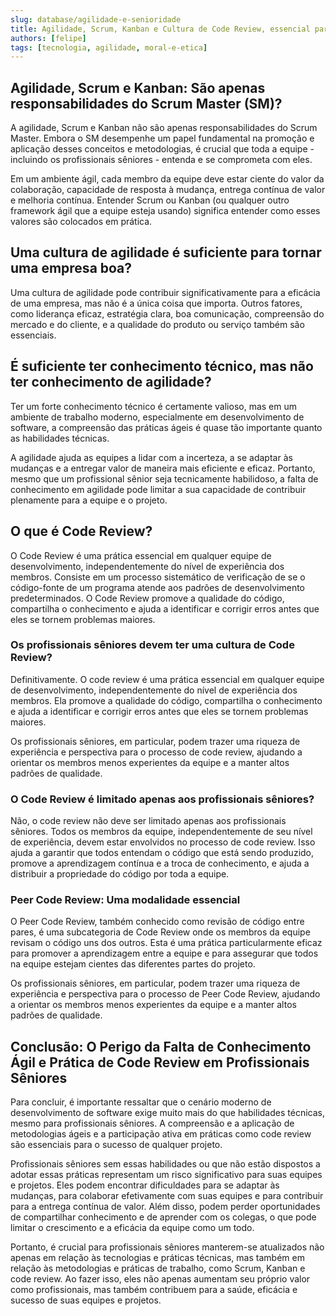 ```yaml
---
slug: database/agilidade-e-senioridade
title: Agilidade, Scrum, Kanban e Cultura de Code Review, essencial para um Sênior?
authors: [felipe]
tags: [tecnologia, agilidade, moral-e-etica]
---
```



## Agilidade, Scrum e Kanban: São apenas responsabilidades do Scrum Master (SM)?

A agilidade, Scrum e Kanban não são apenas responsabilidades do Scrum Master. Embora o SM desempenhe um papel fundamental na promoção e aplicação desses conceitos e metodologias, é crucial que toda a equipe - incluindo os profissionais sêniores - entenda e se comprometa com eles.

Em um ambiente ágil, cada membro da equipe deve estar ciente do valor da colaboração, capacidade de resposta à mudança, entrega contínua de valor e melhoria contínua. Entender Scrum ou Kanban (ou qualquer outro framework ágil que a equipe esteja usando) significa entender como esses valores são colocados em prática.

## Uma cultura de agilidade é suficiente para tornar uma empresa boa?

Uma cultura de agilidade pode contribuir significativamente para a eficácia de uma empresa, mas não é a única coisa que importa. Outros fatores, como liderança eficaz, estratégia clara, boa comunicação, compreensão do mercado e do cliente, e a qualidade do produto ou serviço também são essenciais.

## É suficiente ter conhecimento técnico, mas não ter conhecimento de agilidade?

Ter um forte conhecimento técnico é certamente valioso, mas em um ambiente de trabalho moderno, especialmente em desenvolvimento de software, a compreensão das práticas ágeis é quase tão importante quanto as habilidades técnicas.

A agilidade ajuda as equipes a lidar com a incerteza, a se adaptar às mudanças e a entregar valor de maneira mais eficiente e eficaz. Portanto, mesmo que um profissional sênior seja tecnicamente habilidoso, a falta de conhecimento em agilidade pode limitar a sua capacidade de contribuir plenamente para a equipe e o projeto.

## O que é Code Review?

O Code Review é uma prática essencial em qualquer equipe de desenvolvimento, independentemente do nível de experiência dos membros. Consiste em um processo sistemático de verificação de se o código-fonte de um programa atende aos padrões de desenvolvimento predeterminados. O Code Review promove a qualidade do código, compartilha o conhecimento e ajuda a identificar e corrigir erros antes que eles se tornem problemas maiores.

### Os profissionais sêniores devem ter uma cultura de Code Review?

Definitivamente. O code review é uma prática essencial em qualquer equipe de desenvolvimento, independentemente do nível de experiência dos membros. Ela promove a qualidade do código, compartilha o conhecimento e ajuda a identificar e corrigir erros antes que eles se tornem problemas maiores.

Os profissionais sêniores, em particular, podem trazer uma riqueza de experiência e perspectiva para o processo de code review, ajudando a orientar os membros menos experientes da equipe e a manter altos padrões de qualidade.

### O Code Review é limitado apenas aos profissionais sêniores?

Não, o code review não deve ser limitado apenas aos profissionais sêniores. Todos os membros da equipe, independentemente de seu nível de experiência, devem estar envolvidos no processo de code review. Isso ajuda a garantir que todos entendam o código que está sendo produzido, promove a aprendizagem contínua e a troca de conhecimento, e ajuda a distribuir a propriedade do código por toda a equipe.

### Peer Code Review: Uma modalidade essencial

O Peer Code Review, também conhecido como revisão de código entre pares, é uma subcategoria de Code Review onde os membros da equipe revisam o código uns dos outros. Esta é uma prática particularmente eficaz para promover a aprendizagem entre a equipe e para assegurar que todos na equipe estejam cientes das diferentes partes do projeto.

Os profissionais sêniores, em particular, podem trazer uma riqueza de experiência e perspectiva para o processo de Peer Code Review, ajudando a orientar os membros menos experientes da equipe e a manter altos padrões de qualidade.


## Conclusão: O Perigo da Falta de Conhecimento Ágil e Prática de Code Review em Profissionais Sêniores

Para concluir, é importante ressaltar que o cenário moderno de desenvolvimento de software exige muito mais do que habilidades técnicas, mesmo para profissionais sêniores. A compreensão e a aplicação de metodologias ágeis e a participação ativa em práticas como code review são essenciais para o sucesso de qualquer projeto.

Profissionais sêniores sem essas habilidades ou que não estão dispostos a adotar essas práticas representam um risco significativo para suas equipes e projetos. Eles podem encontrar dificuldades para se adaptar às mudanças, para colaborar efetivamente com suas equipes e para contribuir para a entrega contínua de valor. Além disso, podem perder oportunidades de compartilhar conhecimento e de aprender com os colegas, o que pode limitar o crescimento e a eficácia da equipe como um todo.

Portanto, é crucial para profissionais sêniores manterem-se atualizados não apenas em relação às tecnologias e práticas técnicas, mas também em relação às metodologias e práticas de trabalho, como Scrum, Kanban e code review. Ao fazer isso, eles não apenas aumentam seu próprio valor como profissionais, mas também contribuem para a saúde, eficácia e sucesso de suas equipes e projetos.